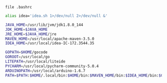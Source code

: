 ```file .bashrc```

```sh
alias idea='idea.sh 1>/dev/null 2>/dev/null &'

JAVA_HOME=/usr/lib/jvm/jdk1.8.0_144
JDK_HOME=$JAVA_HOME
JRE_HOME=$JAVA_HOME/jre
MAVEN_HOME=/usr/local/apache-maven-3.5.0
IDEA_HOME=/usr/local/idea-IC-172.3544.35

GOPATH=$HOME/gocode
GOROOT=/usr/local/go
LITEPATH=/usr/local/liteide
PYCHARM=/usr/local/pycharm-community-5.0.4
ARDUINOPATH=/usr/local/arduino-1.6.7
PATH=$PATH:$HOME/.local/bin:$HOME/bin:$MAVEN_HOME/bin:$IDEA_HOME/bin:$GOROOT/bin:$GOPATH/bin:$LITEPATH/bin:$PYCHARM/bin:$ARDUINOPATH
```
